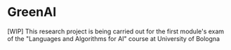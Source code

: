 # GreenAI
[WIP] This research project is being carried out for the first module's exam of the "Languages and Algorithms for AI" course at University of Bologna
